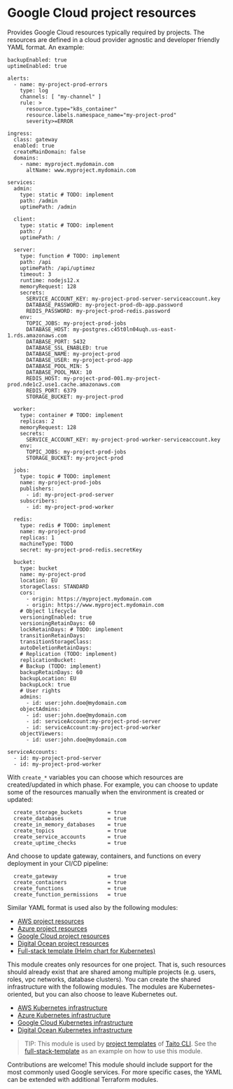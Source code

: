 # Google Cloud project resources

Provides Google Cloud resources typically required by projects. The resources are defined in a cloud provider agnostic and developer friendly YAML format. An example:

```
backupEnabled: true
uptimeEnabled: true

alerts:
  - name: my-project-prod-errors
    type: log
    channels: [ "my-channel" ]
    rule: >
      resource.type="k8s_container"
      resource.labels.namespace_name="my-project-prod"
      severity>=ERROR

ingress:
  class: gateway
  enabled: true
  createMainDomain: false
  domains:
    - name: myproject.mydomain.com
      altName: www.myproject.mydomain.com

services:
  admin:
    type: static # TODO: implement
    path: /admin
    uptimePath: /admin

  client:
    type: static # TODO: implement
    path: /
    uptimePath: /

  server:
    type: function # TODO: implement
    path: /api
    uptimePath: /api/uptimez
    timeout: 3
    runtime: nodejs12.x
    memoryRequest: 128
    secrets:
      SERVICE_ACCOUNT_KEY: my-project-prod-server-serviceaccount.key
      DATABASE_PASSWORD: my-project-prod-db-app.password
      REDIS_PASSWORD: my-project-prod-redis.password
    env:
      TOPIC_JOBS: my-project-prod-jobs
      DATABASE_HOST: my-postgres.c45t0ln04uqh.us-east-1.rds.amazonaws.com
      DATABASE_PORT: 5432
      DATABASE_SSL_ENABLED: true
      DATABASE_NAME: my-project-prod
      DATABASE_USER: my-project-prod-app
      DATABASE_POOL_MIN: 5
      DATABASE_POOL_MAX: 10
      REDIS_HOST: my-project-prod-001.my-project-prod.nde1c2.use1.cache.amazonaws.com
      REDIS_PORT: 6379
      STORAGE_BUCKET: my-project-prod

  worker:
    type: container # TODO: implement
    replicas: 2
    memoryRequest: 128
    secrets:
      SERVICE_ACCOUNT_KEY: my-project-prod-worker-serviceaccount.key
    env:
      TOPIC_JOBS: my-project-prod-jobs
      STORAGE_BUCKET: my-project-prod

  jobs:
    type: topic # TODO: implement
    name: my-project-prod-jobs
    publishers:
      - id: my-project-prod-server
    subscribers:
      - id: my-project-prod-worker

  redis:
    type: redis # TODO: implement
    name: my-project-prod
    replicas: 1
    machineType: TODO
    secret: my-project-prod-redis.secretKey

  bucket:
    type: bucket
    name: my-project-prod
    location: EU
    storageClass: STANDARD
    cors:
      - origin: https://myproject.mydomain.com
      - origin: https://www.myproject.mydomain.com
    # Object lifecycle
    versioningEnabled: true
    versioningRetainDays: 60
    lockRetainDays: # TODO: implement
    transitionRetainDays:
    transitionStorageClass:
    autoDeletionRetainDays:
    # Replication (TODO: implement)
    replicationBucket:
    # Backup (TODO: implement)
    backupRetainDays: 60
    backupLocation: EU
    backupLock: true
    # User rights
    admins:
      - id: user:john.doe@mydomain.com
    objectAdmins:
      - id: user:john.doe@mydomain.com
      - id: serviceAccount:my-project-prod-server
      - id: serviceAccount:my-project-prod-worker
    objectViewers:
      - id: user:john.doe@mydomain.com

serviceAccounts:
  - id: my-project-prod-server
  - id: my-project-prod-worker
```

With `create_*` variables you can choose which resources are created/updated in which phase. For example, you can choose to update some of the resources manually when the environment is created or updated:

```
  create_storage_buckets        = true
  create_databases              = true
  create_in_memory_databases    = true
  create_topics                 = true
  create_service_accounts       = true
  create_uptime_checks          = true
```

And choose to update gateway, containers, and functions on every deployment in your CI/CD pipeline:

```
  create_gateway                = true
  create_containers             = true
  create_functions              = true
  create_function_permissions   = true
```

Similar YAML format is used also by the following modules:

* [AWS project resources](https://registry.terraform.io/modules/TaitoUnited/project-resources/aws)
* [Azure project resources](https://registry.terraform.io/modules/TaitoUnited/project-resources/azurerm)
* [Google Cloud project resources](https://registry.terraform.io/modules/TaitoUnited/project-resources/google)
* [Digital Ocean project resources](https://registry.terraform.io/modules/TaitoUnited/project-resources/digitalocean)
* [Full-stack template (Helm chart for Kubernetes)](https://github.com/TaitoUnited/taito-charts/tree/master/full-stack)

This module creates only resources for one project. That is, such resources should already exist that are shared among multiple projects (e.g. users, roles, vpc networks, database clusters). You can create the shared infrastructure with the following modules. The modules are Kubernetes-oriented, but you can also choose to leave Kubernetes out.

* [AWS Kubernetes infrastructure](https://registry.terraform.io/modules/TaitoUnited/kubernetes-infrastructure/aws)
* [Azure Kubernetes infrastructure](https://registry.terraform.io/modules/TaitoUnited/kubernetes-infrastructure/azurerm)
* [Google Cloud Kubernetes infrastructure](https://registry.terraform.io/modules/TaitoUnited/kubernetes-infrastructure/google)
* [Digital Ocean Kubernetes infrastructure](https://registry.terraform.io/modules/TaitoUnited/kubernetes-infrastructure/digitalocean)

> TIP: This module is used by [project templates](https://taitounited.github.io/taito-cli/templates/#project-templates) of [Taito CLI](https://taitounited.github.io/taito-cli/). See the [full-stack-template](https://github.com/TaitoUnited/full-stack-template) as an example on how to use this module.

Contributions are welcome! This module should include support for the most commonly used Google services. For more specific cases, the YAML can be extended with additional Terraform modules.

